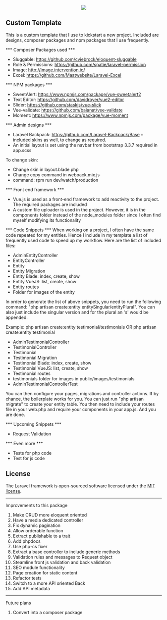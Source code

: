 <p align="center"><img src="https://laravel.com/assets/img/components/logo-laravel.svg"></p>

## Custom Template
This is a custom template that I use to kickstart a new project. Included are designs, composer packages and npm packages that I use frequently.

*** Composer Packages used ***
- Sluggable: https://github.com/cviebrock/eloquent-sluggable
- Role & Permissions: https://github.com/spatie/laravel-permission
- Image: http://image.intervention.io/
- Excel: https://github.com/Maatwebsite/Laravel-Excel

*** NPM packages ***
- SweetAlert: https://www.npmjs.com/package/vue-sweetalert2
- Text Editor: https://github.com/davidroyer/vue2-editor
- Slider: https://github.com/staskjs/vue-slick
- Vee-validate: https://github.com/baianat/vee-validate
- Moment: https://www.npmjs.com/package/vue-moment

*** Admin designs ***
- Laravel Backpack: https://github.com/Laravel-Backpack/Base :: included skins as well, to change as required.
- An initial layout is set using the navbar from bootstrap 3.3.7 required in app.scss

To change skin: 
- Change skin in layout.blade.php
- Change copy command in webpack.mix.js
- command: rpm run dev/watch/production

*** Front end framework ***
- Vue.js is used as a front-end framework to add reactivity to the project. The required packages are included
- A custom file uploader is used in the project. However, it is in the components folder instead of the node_modules folder since I often find myself modifying its functionality


*** Code Snippets ***
When working on a project, I often have the same code repeated for my entities. Hence I include in my template a list of frequently used code to speed up my workflow. Here are the list of included files:
- AdminEntityController
- EntityController
- Entity
- Entity Migration
- Entity Blade: index, create, show
- Entity VueJS: list, create, show
- Entity routes
- Folder for images of the entity

In order to generate the list of above snippets, you need to run the following command: "php artisan create:entity entitySingular/entityPlural". You can also just include the singular version and for the plural an 's' would be appended.

Example: php artisan create:entity testimonial/testimonials OR php artisan create:entity testimonial
- AdminTestimonialController
- TestimonialController
- Testimonial
- Testimonial Migration
- Testimonial Blade: index, create, show
- Testimonial VueJS: list, create, show
- Testimonial routes
- testimonials folder for images in public/images/testimonials
- AdminTestimonialControllerTest

You can then configure your pages, migrations and controller actions. If by chance, the boilerplate works for you. You can just run "php artisan migrate" to create your entity table. You then need to include your routes file in your web.php and require your components in your app.js. And you are done.

*** Upcoming Snippets ***
- Request Validation

*** Even more ***
- Tests for php code
- Test for js code

## License

The Laravel framework is open-sourced software licensed under the [MIT license](https://opensource.org/licenses/MIT).


----
Improvements to this package

1. Make CRUD more eloquent oriented
2. Have a media dedicated controller
3. Fix dynamic pagination 
4. Allow orderable function
5. Extract publishable to a trait
6. Add phpdocs
7. Use php-cs fixer
8. Extract a base controller to include generic methods
9. Validation rules and messages to Request object
10. Steamline front js validation and back validation
11. SEO module functionality
12. Page creation for static content
13. Refactor tests
14. Switch to a more API oriented Back
15. Add API metadata

----
Future plans

1. Convert into a composer package